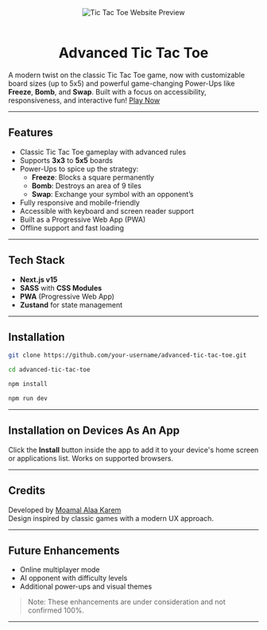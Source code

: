 <div align="center">
  <img alt="Tic Tac Toe Website Preview" src="https://github-production-user-asset-6210df.s3.amazonaws.com/103026211/457124609-96955005-0129-4c01-b37d-6664c37923c2.png?X-Amz-Algorithm=AWS4-HMAC-SHA256&X-Amz-Credential=AKIAVCODYLSA53PQK4ZA%2F20250619%2Fus-east-1%2Fs3%2Faws4_request&X-Amz-Date=20250619T201304Z&X-Amz-Expires=300&X-Amz-Signature=e6135dc11e359a697d5b3fe772eda52a2aa26838bdac950d083d721a8056ddd4&X-Amz-SignedHeaders=host" />
</div>

<br />
<h1 align="center">Advanced Tic Tac Toe</h1>

A modern twist on the classic Tic Tac Toe game, now with customizable board sizes (up to 5x5) and powerful game-changing Power-Ups like **Freeze**, **Bomb**, and **Swap**. Built with a focus on accessibility, responsiveness, and interactive fun! [Play Now](https://tictactoe-4x4.netlify.app)

---

## Features

- Classic Tic Tac Toe gameplay with advanced rules
- Supports **3x3** to **5x5** boards
- Power-Ups to spice up the strategy:
  - **Freeze**: Blocks a square permanently
  - **Bomb**: Destroys an area of 9 tiles
  - **Swap**: Exchange your symbol with an opponent’s
- Fully responsive and mobile-friendly
- Accessible with keyboard and screen reader support
- Built as a Progressive Web App (PWA)
- Offline support and fast loading

---

## Tech Stack

- **Next.js v15**
- **SASS** with **CSS Modules**
- **PWA** (Progressive Web App)
- **Zustand** for state management

---

## Installation

```bash
git clone https://github.com/your-username/advanced-tic-tac-toe.git
```

```bash
cd advanced-tic-tac-toe
```

```bash
npm install
```

```bash
npm run dev
```

---

## Installation on Devices As An App

Click the **Install** button inside the app to add it to your device's home screen or applications list. Works on supported browsers.

---

## Credits

Developed by [Moamal Alaa Karem](https://www.linkedin.com/in/moamal-alaa/])\
Design inspired by classic games with a modern UX approach.

---

## Future Enhancements

- Online multiplayer mode
- AI opponent with difficulty levels
- Additional power-ups and visual themes

> Note: These enhancements are under consideration and not confirmed 100%.

---
